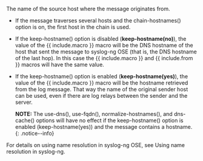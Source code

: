 The name of the source host where the message originates from.

- If the message traverses several hosts and the
    chain-hostnames() option is on, the first host
    in the chain is used.

- If the keep-hostname() option is disabled
    (**keep-hostname(no)**), the value of the {{ include.macro }} macro
    will be the DNS hostname of the host that sent the message to
    syslog-ng OSE (that is, the DNS hostname of the last hop). In this
    case the {{ include.macro }} and {{ include.from }} macros will have the same
    value.

- If the keep-hostname() option is enabled
    (**keep-hostname(yes)**), the value of the {{ include.macro }} macro
    will be the hostname retrieved from the log message. That way the
    name of the original sender host can be used, even if there are log
    relays between the sender and the server.

    **NOTE:** The use-dns(), use-fqdn(), normalize-hostnames(), and
    dns-cache() options will have no effect if the keep-hostname()
    option is enabled (keep-hostname(yes)) and the message contains a
    hostname.
    {: .notice--info}

For details on using name resolution in syslog-ng OSE, see
Using name resolution in syslog-ng.
